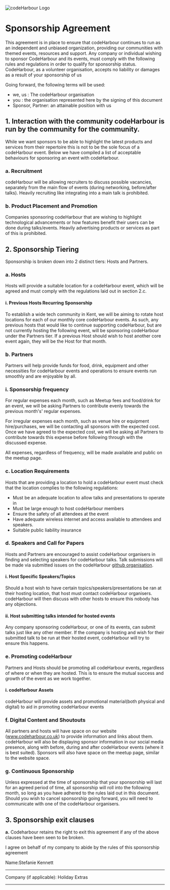 ![codeHarbour Logo](./logo.png)

# Sponsorship Agreement

This agreement is in place to ensure that codeHarbour continues to run as an independent and unbiased organization, providing our communities with themed events, resources and support.
Any company or individual wishing to sponsor CodeHarbour and its events, must comply with the following rules and regulations in order to qualify for sponsorship status.
CodeHarbour, as a volunteer organisation, accepts no liability or damages as a result of your sponsorship of us

Going forward, the following terms will be used:
- we, us : The codeHarbour organisation
- you : the organisation represented here by the signing of this document
- Sponsor, Partner: an attainable position with us

## 1. Interaction with the community codeHarbour is run by the community for the community.
While we want sponsors to be able to highlight the latest products and services from their repertoire this is not to be the sole focus of a codeHarbour event.
Below we have compiled a list of acceptable behaviours for sponsoring an event with codeHarbour.

### a. Recruitment
codeHarbour will be allowing recruiters to discuss possible vacancies, separately from the main flow of events (during networking, before/after talks).
Heavily recruiting like integrating into a main talk is prohibited.
### b. Product Placement and Promotion
Companies sponsoring codeHarbour that are wishing to highlight technological advancements or how features benefit their users can be done during talks/events.
Heavily advertising products or services as part of this is prohibited.

## 2. Sponsorship Tiering
Sponsorship is broken down into 2 distinct tiers: Hosts and Partners.

### a. Hosts
Hosts will provide a suitable location for a codeHarbour event, which will be agreed and must comply with the regulations laid out in section 2.c.

#### i. Previous Hosts Recurring Sponsorship
To establish a wide tech community in Kent, we will be aiming to rotate host locations for each of our monthly core codeHarbour events.
As such, any previous hosts that would like to continue supporting codeHarbour, but are not currently hosting the following event, will be sponsoring codeHarbour under the Partners tier.
If a previous Host should wish to host another core event again, they will be the Host for that month.

### b. Partners
Partners will help provide funds for food, drink, equipment and other necessities for codeHarbour events and operations to ensure events run smoothly and are enjoyable by all.

### i. Sponsorship frequency
For regular expenses each month, such as Meetup fees and food/drink for an event, we will be asking Partners to contribute evenly towards the previous month's' regular expenses.

For irregular expenses each month, such as venue hire or equipment hire/purchases, we will be contacting all sponsors with the expected cost. Once we have agreed to the expected cost, we will be asking all Partners to contribute towards this expense before following through with the discussed expense.

All expenses, regardless of frequency, will be made available and public on the meetup page.

### c. Location Requirements
Hosts that are providing a location to hold a codeHarbour event must check that the location complies to the following regulations:
- Must be an adequate location to allow talks and presentations to operate in
- Must be large enough to host codeHarbour members
- Ensure the safety of all attendees at the event
- Have adequate wireless internet and access available to attendees and speakers.
- Suitable public liability insurance

### d. Speakers and Call for Papers
Hosts and Partners are encouraged to assist codeHarbour organisers in finding and selecting speakers for codeHarbour talks.
Talk submissions will be made via submitted issues on the codeHarbour [github organisation](https://github.com/codeharbour/codeharbour.github.io).
#### i. Host Specific Speakers/Topics
Should a host wish to have certain topics/speakers/presentations be ran at their hosting location, that host must contact codeHarbour organisers.
codeHarbour will then discuss with other hosts to ensure this nobody has any objections.
#### ii. Host submitting talks intended for hosted events
Any company sponsoring codeHarbour, or one of its events, can submit talks just like any other member.
If the company is hosting and wish for their submitted talk to be run at their hosted event, codeHarbour will try to ensure this happens.
### e. Promoting codeHarbour
Partners and Hosts should be promoting all codeHarbour events, regardless of where or when they are hosted. This is to ensure the mutual success and growth of the event as we work together.
#### i. codeHarbour Assets
codeHarbour will provide assets and promotional material(both physical and digital) to aid in promoting codeHarbour events
### f. Digital Content and Shoutouts
All partners and hosts will have space on our website (www.codeharbour.co.uk) to provide information and links about them.
codeHarbour will also be displaying sponsor information in our social media presence, along with before, during and after codeHarbour events (where it is best suited).
Sponsors will also have space on the meetup page, similar to the website space.
### g. Continuous Sponsorship
Unless expressed at the time of sponsorship that your sponsorship will last for an agreed period of time, all sponsorship will roll into the following month, so long as you have adhered to the rules laid out in this document.
Should you wish to cancel sponsorship going forward, you will need to communicate with one of the codeHarbour organisers.
## 3. Sponsorship exit clauses
**a.** Codeharbour retains the right to exit this agreement if any of the above clauses have been seen to be broken.

I agree on behalf of my company to abide by the rules of this sponsorship agreement

Name:Stefanie Kennett
______________________________________

Company (if applicable): Holiday Extras
_______________________________________
